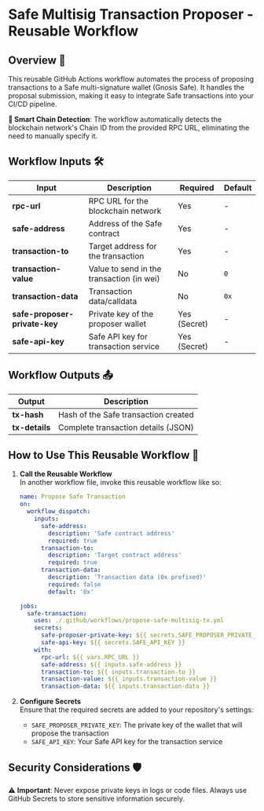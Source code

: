 # Safe Multisig Transaction Proposer - Reusable Workflow

## Overview 🌟

This reusable GitHub Actions workflow automates the process of proposing transactions to a Safe multi-signature wallet (Gnosis Safe). It handles the proposal submission, making it easy to integrate Safe transactions into your CI/CD pipeline.

**🤖 Smart Chain Detection**: The workflow automatically detects the blockchain network's Chain ID from the provided RPC URL, eliminating the need to manually specify it.

## Workflow Inputs 🛠️

| **Input**                | **Description**                                               | **Required** | **Default**                         |
| ------------------------ | ------------------------------------------------------------- | ------------ | ----------------------------------- |
| **rpc-url**              | RPC URL for the blockchain network                            | Yes          | -                                   |
| **safe-address**         | Address of the Safe contract                                  | Yes          | -                                   |
| **transaction-to**       | Target address for the transaction                            | Yes          | -                                   |
| **transaction-value**    | Value to send in the transaction (in wei)                     | No           | `0`                                 |
| **transaction-data**     | Transaction data/calldata                                     | No           | `0x`                                |
| **safe-proposer-private-key** | Private key of the proposer wallet                           | Yes (Secret) | -                                   |
| **safe-api-key**         | Safe API key for transaction service                          | Yes (Secret) | -                                   |

## Workflow Outputs 📤

| **Output**        | **Description**                           |
| ----------------- | ----------------------------------------- |
| **tx-hash**       | Hash of the Safe transaction created      |
| **tx-details**    | Complete transaction details (JSON)       |

## How to Use This Reusable Workflow 🔄

1. **Call the Reusable Workflow**  
   In another workflow file, invoke this reusable workflow like so:

   ```yaml
   name: Propose Safe Transaction
   on:
     workflow_dispatch:
       inputs:
         safe-address:
           description: 'Safe contract address'
           required: true
         transaction-to:
           description: 'Target contract address'
           required: true
         transaction-data:
           description: 'Transaction data (0x prefixed)'
           required: false
           default: '0x'

   jobs:
     safe-transaction:
       uses: ./.github/workflows/propose-safe-multisig-tx.yml
       secrets:
         safe-proposer-private-key: ${{ secrets.SAFE_PROPOSER_PRIVATE_KEY }}
         safe-api-key: ${{ secrets.SAFE_API_KEY }}
       with:
         rpc-url: ${{ vars.RPC_URL }}
         safe-address: ${{ inputs.safe-address }}
         transaction-to: ${{ inputs.transaction-to }}
         transaction-value: ${{ inputs.transaction-value }}
         transaction-data: ${{ inputs.transaction-data }}
   ```

2. **Configure Secrets**  
   Ensure that the required secrets are added to your repository's settings:
   - `SAFE_PROPOSER_PRIVATE_KEY`: The private key of the wallet that will propose the transaction
   - `SAFE_API_KEY`: Your Safe API key for the transaction service

## Security Considerations 🛡️

⚠️ **Important**: Never expose private keys in logs or code files. Always use GitHub Secrets to store sensitive information securely.
